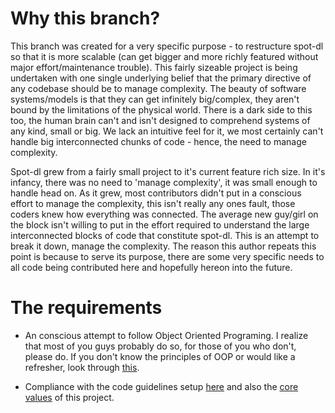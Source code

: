 # Why this branch?

This branch was created for a very specific purpose - to restructure spot-dl so
that it is more scalable (can get bigger and more richly featured without major
effort/maintenance trouble). This fairly sizeable project is being undertaken
with one single underlying belief that the primary directive of any codebase
should be to manage complexity. The beauty of software systems/models is that
they can get infinitely big/complex, they aren't bound by the limitations of
the physical world. There is a dark side to this too, the human brain can't and
isn't designed to comprehend systems of any kind, small or big. We lack an
intuitive feel for it, we most certainly can't handle big interconnected chunks
of code - hence, the need to manage complexity.

Spot-dl grew from a fairly small project to it's current feature rich size. In
it's infancy, there was no need to 'manage complexity', it was small enough to
handle head on. As it grew, most contributors didn't put in a conscious effort
to manage the complexity, this isn't really any ones fault, those coders knew
how everything was connected. The average new guy/girl on the block isn't
willing to put in the effort required to understand the large interconnected
blocks of code that constitute spot-dl. This is an attempt to break it down,
manage the complexity. The reason this author repeats this point is because
to serve its purpose, there are some very specific needs to all code being
contributed here and hopefully hereon into the future.

# The requirements

- An conscious attempt to follow Object Oriented Programing. I realize that
most of you guys probably do so, for those of you who don't, please do. If you
don't know the principles of OOP or would like a refresher, look through 
[this](Temp/OOP.md).

- Compliance with the code guidelines setup [here](Temp/codeGuidelines.md)
and also the [core values](Temp/coreValues.md) of this project.